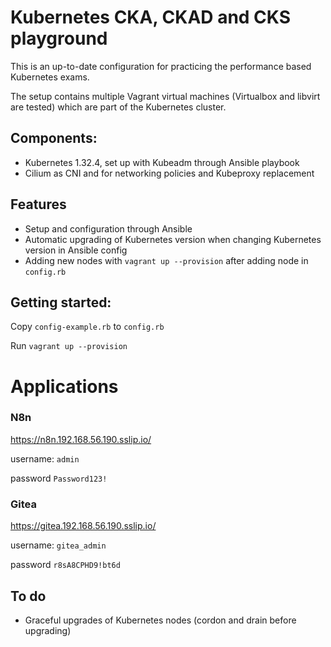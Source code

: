 # Kubernetes CKA, CKAD and CKS playground

This is an up-to-date configuration for practicing the performance based Kubernetes exams.

The setup contains multiple Vagrant virtual machines (Virtualbox and libvirt are tested) which are part of the Kubernetes cluster.


## Components:
- Kubernetes 1.32.4, set up with Kubeadm through Ansible playbook
- Cilium as CNI and for networking policies and Kubeproxy replacement


## Features

- Setup and configuration through Ansible
- Automatic upgrading of Kubernetes version when changing Kubernetes version in Ansible config
- Adding new nodes with `vagrant up --provision` after adding node in `config.rb`


## Getting started:

Copy `config-example.rb` to `config.rb`

Run `vagrant up --provision`


# Applications

### N8n

https://n8n.192.168.56.190.sslip.io/

username: `admin`

password `Password123!`

### Gitea

https://gitea.192.168.56.190.sslip.io/

username: `gitea_admin`

password `r8sA8CPHD9!bt6d`

## To do

- Graceful upgrades of Kubernetes nodes (cordon and drain before upgrading)
